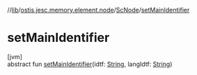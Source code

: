//[lib](../../../index.md)/[ostis.jesc.memory.element.node](../index.md)/[ScNode](index.md)/[setMainIdentifier](set-main-identifier.md)

# setMainIdentifier

[jvm]\
abstract fun [setMainIdentifier](set-main-identifier.md)(idtf: [String](https://kotlinlang.org/api/latest/jvm/stdlib/kotlin/-string/index.html), langIdtf: [String](https://kotlinlang.org/api/latest/jvm/stdlib/kotlin/-string/index.html))
